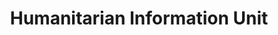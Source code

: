 ---
# This topic lives at
# https://digital.gov/topics/humanitarian-information-unit

slug: "humanitarian-information-unit"

# Topic Title
title: "Humanitarian Information Unit"

# description — keep it short and clear
summary: ""


# Weight
weight: 1

# For more information on managing topics,
# see https://github.com/GSA/digitalgov.gov/wiki
---